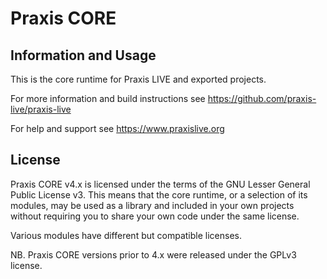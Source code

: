 # Praxis CORE

## Information and Usage

This is the core runtime for Praxis LIVE and exported projects.

For more information and build instructions see https://github.com/praxis-live/praxis-live

For help and support see https://www.praxislive.org

## License

Praxis CORE v4.x is licensed under the terms of the GNU Lesser General Public License v3.
This means that the core runtime, or a selection of its modules, may be used as a library
and included in your own projects without requiring you to share your own code under the
same license.

Various modules have different but compatible licenses.

NB. Praxis CORE versions prior to 4.x were released under the GPLv3 license.